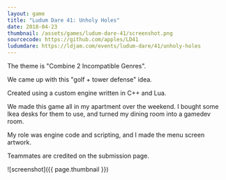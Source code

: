 ```yaml
---
layout: game
title: "Ludum Dare 41: Unholy Holes"
date: 2018-04-23
thumbnail: /assets/games/ludum-dare-41/screenshot.png
sourcecode: https://github.com/apples/LD41
ludumdare: https://ldjam.com/events/ludum-dare/41/unholy-holes
---
```


The theme is "Combine 2 Incompatible Genres".

We came up with this "golf + tower defense" idea.

Created using a custom engine written in C++ and Lua.

We made this game all in my apartment over the weekend.
I bought some Ikea desks for them to use, and turned my dining room into a gamedev room.

My role was engine code and scripting, and I made the menu screen artwork.

Teammates are credited on the submission page.

![screenshot]({{ page.thumbnail }})
